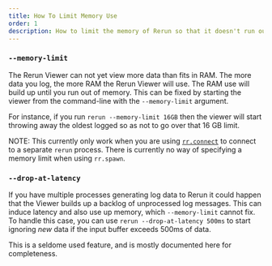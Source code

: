 ```yaml
---
title: How To Limit Memory Use
order: 1
description: How to limit the memory of Rerun so that it doesn't run out of RAM. 
---
```


### `--memory-limit`

The Rerun Viewer can not yet view more data than fits in RAM. The more data you log, the more RAM the Rerun Viewer will use. The RAM use will build up until you run out of memory. This can be fixed by starting the viewer from the command-line with the `--memory-limit` argument.

For instance, if you run `rerun --memory-limit 16GB` then the viewer will start throwing away the oldest logged so as not to go over that 16 GB limit.

NOTE: This currently only work when you are using [`rr.connect`](https://ref.rerun.io/docs/python/latest/common/initialization/#rerun.connect) to connect to a separate `rerun` process. There is currently no way of specifying a memory limit when using `rr.spawn`.

### `--drop-at-latency`

If you have multiple processes generating log data to Rerun it could happen that the Viewer builds up a backlog of unprocessed log messages. This can induce latency and also use up memory, which `--memory-limit` cannot fix. To handle this case, you can use `rerun --drop-at-latency 500ms` to start ignoring _new_ data if the input buffer exceeds 500ms of data.

This is a seldome used feature, and is mostly documented here for completeness.
